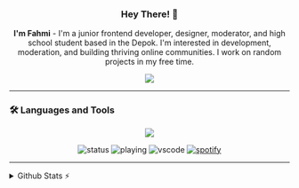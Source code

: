 <div align="center">
  
  ### Hey There! 👋
  **I'm Fahmi** - I'm a junior frontend developer, designer, moderator, and high school student based in the Depok. I'm interested in development, moderation, and building     thriving online communities. I work on random projects in my free time.
  
  [![](https://visitcount.itsvg.in/api?id=miiiwdy&label=Profile%20Views&color=8&icon=8&pretty=true)](https://visitcount.itsvg.in)
  
</div>

---

### 🛠️ Languages and Tools

<p align="center">
  <a href="https://skillicons.dev">
    <img src="https://skillicons.dev/icons?i=figma,cs,css,html,js,ts,nodejs,py,jquery,laravel,php,postgres,supabase" />
  </a>
</p>
</div>


<div align="center">

![status](https://nocache.advaith.workers.dev?url=https://img.shields.io/endpoint?url=https://dev.discordprofiles.me/api/badge/status/792447338852384788?simple=true)
![playing](https://nocache.advaith.workers.dev?url=https://img.shields.io/endpoint?url=https://dev.discordprofiles.me/api/badge/playing/792447338852384788)
![vscode](https://nocache.advaith.workers.dev?url=https://img.shields.io/endpoint?url=https://dev.discordprofiles.me/api/badge/vscode/792447338852384788)
[![spotify](https://nocache.advaith.workers.dev?url=https://img.shields.io/endpoint?url=https://dev.discordprofiles.me/api/badge/spotify/792447338852384788)](https://dev.discordprofiles.me/openspotify/792447338852384788)

</div>

---

<details>
  <summary>Github Stats ⚡</summary>
  <div align="center">

![](https://github-readme-stats.vercel.app/api?username=miiiwdy&theme=vue-dark&show_icons=true&hide_border=true&count_private=true)
![](https://github-readme-stats.vercel.app/api/top-langs/?username=miiiwdy&theme=vue-dark&show_icons=true&hide_border=true&layout=compact)

</div>
</details>
